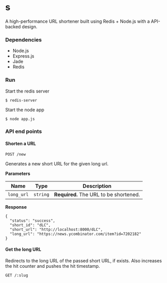 s
=

A high-performance URL shortener built using Redis + Node.js with a API-backed design.

### Dependencies

- Node.js
- Express.js
- Jade
- Redis

### Run

Start the redis server

    $ redis-server

Start the node app

    $ node app.js

### API end points

#### Shorten a URL

`POST /new`

Generates a new short URL for the given long url.

**Parameters**

| Name | Type | Description |
| ---- | ---- | ----------- |
| `long_url` | `string` | **Required.** The URL to be shortened.

**Response**

    {
      "status": "success",
      "short_id": "dLC",
      "short_url": "http://localhost:8000/dLC",
      "long_url": "https://news.ycombinator.com/item?id=7202182"
    }

#### Get the long URL

Redirects to the long URL of the passed short URL, if exists. Also increases the hit counter and pushes the hit timestamp.

`GET /:slug`
